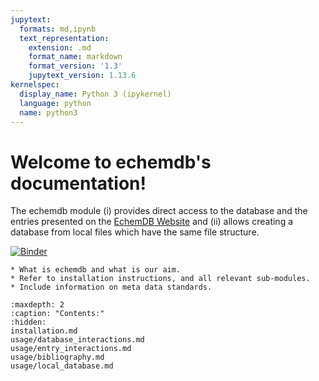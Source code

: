 ```yaml
---
jupytext:
  formats: md,ipynb
  text_representation:
    extension: .md
    format_name: markdown
    format_version: '1.3'
    jupytext_version: 1.13.6
kernelspec:
  display_name: Python 3 (ipykernel)
  language: python
  name: python3
---
```


Welcome to echemdb's documentation!
========================================

The echemdb module (i) provides direct access to the database and 
the entries presented on the [EchemDB Website](https://echemdb.github.io/website) 
and (ii) allows creating a database from local files which have 
the same file structure.

[![Binder](https://mybinder.org/badge_logo.svg)](https://mybinder.org/v2/gh/echemdb/echemdb/0.1.3?urlpath=tree%2Fdoc%2Fusage%2Fentry_interactions.md)

```{todo}
* What is echemdb and what is our aim.
* Refer to installation instructions, and all relevant sub-modules.
* Include information on meta data standards.
```

```{toctree}
:maxdepth: 2
:caption: "Contents:"
:hidden:
installation.md
usage/database_interactions.md
usage/entry_interactions.md
usage/bibliography.md
usage/local_database.md
```
